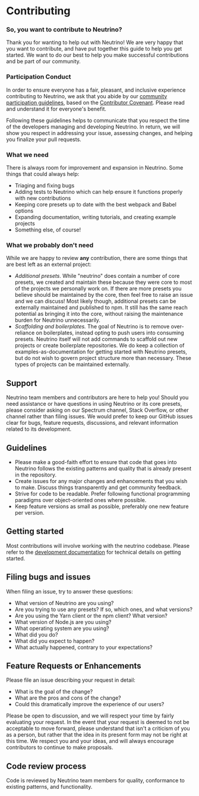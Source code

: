 # Contributing

### So, you want to contribute to Neutrino?

Thank you for wanting to help out with Neutrino! We are very happy that you want to contribute, and have put together
this guide to help you get started. We want to do our best to help you make successful contributions and be part of our
community.

### Participation Conduct

In order to ensure everyone has a fair, pleasant, and inclusive experience contributing to Neutrino, we ask that you
abide by our [community participation guidelines](./code-of-conduct.md), based on the
[Contributor Covenant](https://www.contributor-covenant.org/). Please read and understand it for everyone's benefit.

Following these guidelines helps to communicate that you respect the time of the developers managing
and developing Neutrino. In return, we will show you respect in addressing your issue, assessing changes,
and helping you finalize your pull requests.

### What we need

There is always room for improvement and expansion in Neutrino. Some things that could always help:

- Triaging and fixing bugs
- Adding tests to Neutrino which can help ensure it functions properly with new contributions
- Keeping core presets up to date with the best webpack and Babel options
- Expanding documentation, writing tutorials, and creating example projects
- Something else, of course!

### What we probably don't need

While we are happy to review **any** contribution, there are some things that are best left as an external project:

- _Additional presets_. While "neutrino" does contain a number of core presets, we created and maintain these because
they were core to most of the projects we personally work on. If there are more presets you believe should be maintained
by the core, then feel free to raise an issue and we can discuss! Most likely though, additional presets can be
externally maintained and published to npm. It still has the same reach potential as bringing it into the core, without
raising the maintenance burden for Neutrino unnecessarily.
- _Scaffolding and boilerplates._ The goal of Neutrino is to remove over-reliance on boilerplates, instead opting to
push users into consuming presets. Neutrino itself will not add commands to scaffold out new projects or create
boilerplate repositories. We do keep a collection of examples-as-documentation for getting started with Neutrino
presets, but do not wish to govern project structure more than necessary. These types of projects can be maintained
externally.

## Support

Neutrino team members and contributors are here to help you! Should you need assistance or have questions in using
Neutrino or its core presets, please consider asking on our Spectrum channel, Stack Overflow, or other channel rather than
filing issues. We would prefer to keep our GitHub issues clear for bugs, feature requests, discussions, and
relevant information related to its development.

## Guidelines

- Please make a good-faith effort to ensure that code that goes into Neutrino follows the existing patterns and
quality that is already present in the repository.
- Create issues for any major changes and enhancements that you wish to make. Discuss things transparently and get
community feedback.
- Strive for code to be readable. Prefer following functional programming paradigms over object-oriented ones where
possible.
- Keep feature versions as small as possible, preferably one new feature per version.

## Getting started

Most contributions will involve working with the neutrino codebase. Please refer to the [development
documentation](./development.md) for technical details on getting started.

## Filing bugs and issues

When filing an issue, try to answer these questions:

- What version of Neutrino are you using?
- Are you trying to use any presets? If so, which ones, and what versions?
- Are you using the Yarn client or the npm client? What version?
- What version of Node.js are you using?
- What operating system are you using?
- What did you do?
- What did you expect to happen?
- What actually happened, contrary to your expectations?

## Feature Requests or Enhancements

Please file an issue describing your request in detail:

- What is the goal of the change?
- What are the pros and cons of the change?
- Could this dramatically improve the experience of our users?

Please be open to discussion, and we will respect your time by fairly evaluating your request. In the event that your
request is deemed to not be acceptable to move forward, please understand that isn't a criticism of you as a person,
but rather that the idea in its present form may not be right at this time. We respect you and your ideas, and will
always encourage contributors to continue to make proposals.

## Code review process

Code is reviewed by Neutrino team members for quality, conformance to existing patterns, and functionality.

